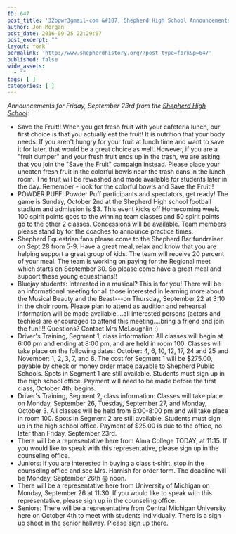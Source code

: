 ```yaml
---
ID: 647
post_title: '32bpwr3gmail-com &#187; Shepherd High School Announcements 9/23/2016'
author: Jon Morgan
post_date: 2016-09-25 22:29:07
post_excerpt: ""
layout: fork
permalink: 'http://www.shepherdhistory.org/?post_type=fork&p=647'
published: false
wide_assets:
  - ""
tags: [ ]
categories: [ ]
---
```

<em>Announcements for Friday, September 23rd from the <a href="a:1:{i:0;s:64:">Shepherd High School</a>:</em>

<ul>
    <li>Save the Fruit!! When you get fresh fruit with your cafeteria lunch, our first choice is that you actually eat the fruit! It is nutrition that your body needs. If you aren't hungry for your fruit at lunch time and want to save it for later, that would be a great choice as well. However, if you are a "fruit dumper" and your fresh fruit ends up in the trash, we are asking that you join the "Save the Fruit" campaign instead. Please place your uneaten fresh fruit in the colorful bowls near the trash cans in the lunch room. The fruit will be rewashed and made available for students later in the day. Remember - look for the colorful bowls and Save the Fruit!!</li>
    <li>POWDER PUFF! Powder Puff participants and spectators, get ready! The game is Sunday, October 2nd at the Shepherd High school football stadium and admission is $3. This event kicks off Homecoming week. 100 spirit points goes to the winning team classes and 50 spirit points go to the other 2 classes. Concessions will be available. Team members please stand by for the coaches to announce practice times.</li>
    <li>Shepherd Equestrian fans please come to the Shepherd Bar fundraiser on Sept 28 from 5-9. Have a great meal, relax and know that you are helping support a great group of kids. The team will receive 20 percent of your meal. The team is working on paying for the Regional meet which starts on September 30. So please come have a great meal and support these young equestrians!!</li>
    <li>Bluejay students: Interested in a musical? This is for you! There will be an informational meeting for all those interested in learning more about the Musical Beauty and the Beast---on Thursday, September 22 at 3:10 in the choir room. Please plan to attend as audition and rehearsal information will be made available....all interested persons (actors and techies) are encouraged to attend this meeting....bring a friend and join the fun!!!! Questions? Contact Mrs McLoughlin <span class="_47e3"><i class="img sp_fM-mz8spZ1b sx_5371b4"></i><span class="_7oe">:)</span></span></li>
    <li>Driver's Training, Segment 1, class information: All classes will begin at 6:00 pm and ending at 8:00 pm, and are held in room 100. Classes will take place on the following dates: October: 4, 6, 10, 12, 17, 24 and 25 and November: 1, 2, 3, 7, and 8. The cost for Segment 1 will be $275.00, payable by check or money order made payable to Shepherd Public Schools. Spots in Segment 1 are still available. Students must sign up in the high school office. Payment will need to be made before the first class, October 4th, begins.</li>
    <li>Driver's Training, Segment 2, class information: Classes will take place on Monday, September 26, Tuesday, September 27, and Monday, October 3. All classes will be held from 6:00-8:00 pm and will take place in room 100. Spots in Segment 2 are still available. Students must sign up in the high school office.
Payment of $25.00 is due to the office, no later than Friday, September 23rd.</li>
    <li>There will be a representative here from Alma College TODAY, at 11:15. If you would like to speak with this representative, please sign up in the counseling office.</li>
    <li>Juniors: If you are interested in buying a class t-shirt, stop in the counseling office and see Mrs. Harnish for order form. The deadline will be Monday, September 26th @ noon.</li>
    <li>There will be a representative here from University of Michigan on Monday, September 26 at 11:30. If you would like to speak with this representative, please sign up in the counseling office.</li>
    <li>Seniors: There will be a representative from Central Michigan University here on October 4th to meet with students individually. There is a sign up sheet in the senior hallway. Please sign up there.</li>
</ul>